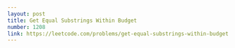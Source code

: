 ```yaml
---
layout: post
title: Get Equal Substrings Within Budget
number: 1208
link: https://leetcode.com/problems/get-equal-substrings-within-budget
---
```

